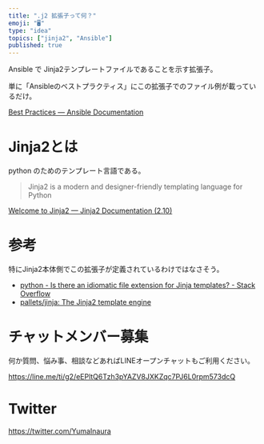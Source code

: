 ```yaml
---
title: ".j2 拡張子って何？"
emoji: "🖥"
type: "idea"
topics: ["jinja2", "Ansible"]
published: true
---
```


Ansible で Jinja2テンプレートファイルであることを示す拡張子。

単に「Ansibleのベストプラクティス」にこの拡張子でのファイル例が載っているだけ。

[Best Practices — Ansible Documentation](https://docs.ansible.com/ansible/latest/user_guide/playbooks_best_practices.html#directory-layout)

# Jinja2とは

python のためのテンプレート言語である。

>Jinja2 is a modern and designer-friendly templating language for Python 

[Welcome to Jinja2 — Jinja2 Documentation (2.10)](http://jinja.pocoo.org/docs/2.10/)

# 参考

特にJinja2本体側でこの拡張子が定義されているわけではなさそう。

- [python - Is there an idiomatic file extension for Jinja templates? - Stack Overflow](https://stackoverflow.com/questions/29590931/is-there-an-idiomatic-file-extension-for-jinja-templates)
- [pallets/jinja: The Jinja2 template engine](https://github.com/pallets/jinja)








<!-- Update From Qiita API -->

# チャットメンバー募集


何か質問、悩み事、相談などあればLINEオープンチャットもご利用ください。

https://line.me/ti/g2/eEPltQ6Tzh3pYAZV8JXKZqc7PJ6L0rpm573dcQ





# Twitter


https://twitter.com/YumaInaura


<!-- Update From Qiita API -->


